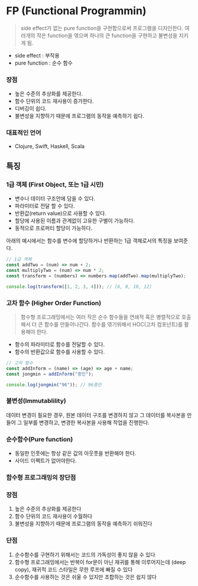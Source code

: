 # FP (Functional Programmin)

> side effect가 없는 pure function을 구현함으로써 프로그램을 디자인한다. 여러개의 작은 function을 엮으며 하나의 큰 function을 구현하고 불변성을 지키게 됨.
> 
- side effect : 부작용
- pure function : 순수 함수

### 장점

- 높은 수준의 추상화를 제공한다.
- 함수 단위의 코드 재사용이 증가한다.
- 디버깅이 쉽다.
- 불변성을 지향하기 때문에 프로그램의 동작을 예측하기 쉽다.

### 대표적인 언어

- Clojure, Swift, Haskell, Scala

## 특징

### 1급 객체 (First Object, 또는 1급 시민)

- 변수나 데이터 구조안에 담을 수 있다.
- 파라미터로 전달 할 수 있다.
- 반환값(return value)으로 사용할 수 있다.
- 할당에 사용된 이름과 관계없이 고유한 구별이 가능하다.
- 동적으로 프로퍼티 할당이 가능하다.

아래의 예시에서는 함수를 변수에 할당하거나 반환하는 1급 객체로서의 특징을 보여준다.

```jsx
// 1급 객체
const addTwo = (num) => num + 2;
const multiplyTwo = (num) => num * 2;
const transform = (numbers) => numbers.map(addTwo).map(multiplyTwo);

console.log(transform([1, 2, 3, 4])); // [6, 8, 10, 12]
```

### 고차 함수 (Higher Order Function)

> 함수형 프로그래밍에서는 여러 작은 순수 함수들을 연쇄적 혹은 병렬적으로 호출해서 더 큰 함수를 만들어나간다. 함수를 엮기위해서 HOC(고차 컴포넌트)를 활용해야 한다.
> 
- 함수의 파라미터로 함수를 전달할 수 있다.
- 함수의 반환값으로 함수를 사용할 수 있다.

```jsx
// 고차 함수
const addInform = (name) => (age) => age + name;
const jongmin = addInform("종민");

console.log(jongmin("96")); // 96종민
```

### 불변성(Immutablility)

데이터 변경이 필요한 경우, 원본 데이터 구조를 변경하지 않고 그 데이터를 복사본을 만들어 그 일부를 변경하고, 변경한 복사본을 사용해 작업을 진행한다.

### 순수함수(Pure function)

- 동일한 인풋에는 항상 같은 값의 아웃풋을 반환해야 한다.
- 사이드 이펙트가 없어야한다.

### **함수형 프로그래밍의 장단점**

### **장점**

1. 높은 수준의 추상화를 제공한다
2. 함수 단위의 코드 재사용이 수월하다
3. 불변성을 지향하기 때문에 프로그램의 동작을 예측하기 쉬워진다

### **단점**

1. 순수함수를 구현하기 위해서는 코드의 가독성이 좋지 않을 수 있다
2. 함수형 프로그래밍에서는 반복이 for문이 아닌 재귀를 통해 이루어지는데 (deep copy), 재귀적 코드 스타일은 무한 루프에 빠질 수 있다
3. 순수함수를 사용하는 것은 쉬울 수 있지만 조합하는 것은 쉽지 않다
